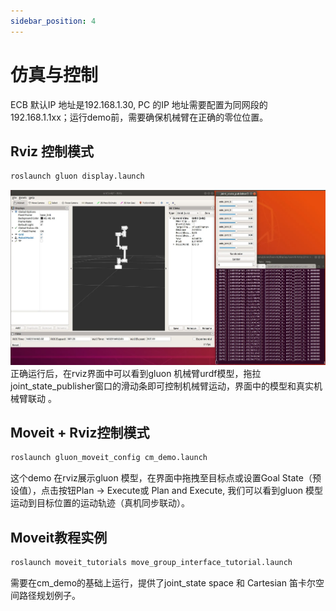 ```yaml
---
sidebar_position: 4
---
```


# 仿真与控制

ECB 默认IP 地址是192.168.1.30, PC 的IP 地址需要配置为同网段的192.168.1.1xx；运行demo前，需要确保机械臂在正确的零位位置。  

## Rviz 控制模式
```bash
roslaunch gluon display.launch
```

![RViz 预览图](img/1.webp)
正确运行后，在rviz界面中可以看到gluon 机械臂urdf模型，拖拉joint_state_publisher窗口的滑动条即可控制机械臂运动，界面中的模型和真实机械臂联动 。

## Moveit + Rviz控制模式
```bash
roslaunch gluon_moveit_config cm_demo.launch
```
这个demo 在rviz展示gluon 模型，在界面中拖拽至目标点或设置Goal State（预设值），点击按钮Plan -> Execute或 Plan and Execute, 我们可以看到gluon 模型运动到目标位置的运动轨迹（真机同步联动）。

## Moveit教程实例
```bash
roslaunch moveit_tutorials move_group_interface_tutorial.launch
```
需要在cm_demo的基础上运行，提供了joint_state space 和 Cartesian 笛卡尔空间路径规划例子。
